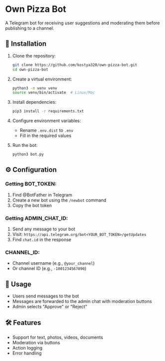 # Own Pizza Bot

A Telegram bot for receiving user suggestions and moderating them before publishing to a channel.

## 🚀 Installation

1. Clone the repository:
   ```bash
   git clone https://github.com/kostya320/own-pizza-bot.git
   cd own-pizza-bot
   ```

2. Create a virtual environment:
   ```bash
   python3 -m venv venv
   source venv/bin/activate  # Linux/Mac
   ```

3. Install dependencies:
   ```bash
   pip3 install -r requirements.txt
   ```

4. Configure environment variables:
   - Rename `.env.dist` to `.env`
   - Fill in the required values

5. Run the bot:
   ```bash
   python3 bot.py
   ```

## ⚙️ Configuration

### Getting BOT_TOKEN:
1. Find @BotFather in Telegram
2. Create a new bot using the `/newbot` command
3. Copy the bot token

### Getting ADMIN_CHAT_ID:
1. Send any message to your bot
2. Visit: `https://api.telegram.org/bot<YOUR_BOT_TOKEN>/getUpdates`
3. Find `chat.id` in the response

### CHANNEL_ID:
- Channel username (e.g., `@your_channel`)
- Or channel ID (e.g., `-1001234567890`)

## 📝 Usage

- Users send messages to the bot
- Messages are forwarded to the admin chat with moderation buttons
- Admin selects "Approve" or "Reject"

## 🛠 Features

- Support for text, photos, videos, documents
- Moderation via buttons
- Action logging
- Error handling